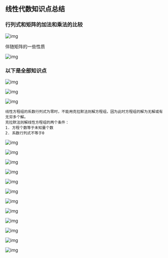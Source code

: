 ## 线性代数知识点总结

### 行列式和矩阵的加法和乘法的比较

![img](http://img.uwayfly.com/article_mike_20200602171119_69ed81b5d470.png)


伴随矩阵的一些性质

![img](http://img.uwayfly.com/article_mike_20200602171239_68f332a302c7.png)

### 以下是全部知识点

![img](http://img.uwayfly.com/article_mike_20200602171418_0aa92da32bbd.png)

![img](http://img.uwayfly.com/article_mike_20200602171436_9f03c6cd77bd.png)

![img](http://img.uwayfly.com/article_mike_20200602171445_5f8450612b42.png)


```
线性方程组的系数行列式为零时，不能用克拉默法则解方程组，因为此时方程组的解为无解或有无穷多个解。
克拉默法则解线性方程组的两个条件：
1. 方程个数等于未知量个数
2. 系数行列式不等于0
```

![img](http://img.uwayfly.com/article_mike_20200602171459_90da9b7b2b2a.png)

![img](http://img.uwayfly.com/article_mike_20200602171515_521a64ead48c.png)

![img](http://img.uwayfly.com/article_mike_20200602171526_5a3e47096311.png)

![img](http://img.uwayfly.com/article_mike_20200602171537_91ee3b55aec7.png)

![img](http://img.uwayfly.com/article_mike_20200602171558_f6e0eb936388.png)

![img](http://img.uwayfly.com/article_mike_20200602171610_27baf221a46b.png)

![img](http://img.uwayfly.com/article_mike_20200602171624_780ee1f7472a.png)

![img](http://img.uwayfly.com/article_mike_20200602171639_154606c60505.png)

![img](http://img.uwayfly.com/article_mike_20200602171654_fbd211415ef0.png)

![img](http://img.uwayfly.com/article_mike_20200602172241_7eccea994f42.png)

![img](http://img.uwayfly.com/article_mike_20200602171709_cfedccd99903.png)

![img](http://img.uwayfly.com/article_mike_20200602171726_14865a975277.png)